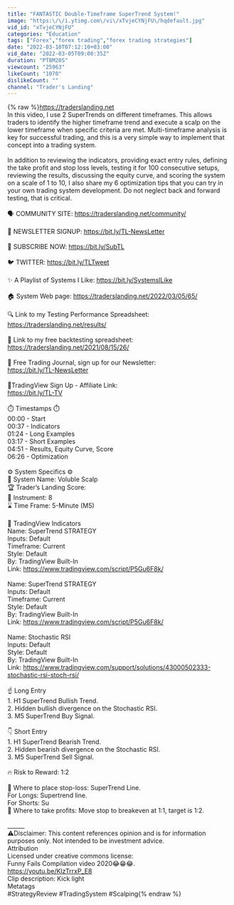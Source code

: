```yaml
---
title: "FANTASTIC Double-Timeframe SuperTrend System!"
image: "https:\/\/i.ytimg.com\/vi\/xTvjeCYNjFU\/hqdefault.jpg"
vid_id: "xTvjeCYNjFU"
categories: "Education"
tags: ["Forex","forex trading","forex trading strategies"]
date: "2022-03-10T07:12:10+03:00"
vid_date: "2022-03-05T09:00:35Z"
duration: "PT8M20S"
viewcount: "25963"
likeCount: "1070"
dislikeCount: ""
channel: "Trader's Landing"
---
```

{% raw %}<a rel="nofollow" target="blank" href="https://traderslanding.net">https://traderslanding.net</a><br />In this video, I use 2 SuperTrends on different timeframes. This allows traders to identify the higher timeframe trend and execute a scalp on the lower timeframe when specific criteria are met. Multi-timeframe analysis is key for successful trading, and this is a very simple way to implement that concept into a trading system. <br /><br />In addition to reviewing the indicators, providing exact entry rules, defining the take profit and stop loss levels, testing it for 100 consecutive setups, reviewing the results, discussing the equity curve, and scoring the system on a scale of 1 to 10, I also share my 6 optimization tips that you can try in your own trading system development. Do not neglect back and forward testing, that is critical.<br /><br />🗣 COMMUNITY SITE: <a rel="nofollow" target="blank" href="https://traderslanding.net/community/">https://traderslanding.net/community/</a><br /><br />📰  NEWSLETTER SIGNUP: <a rel="nofollow" target="blank" href="https://bit.ly/TL-NewsLetter">https://bit.ly/TL-NewsLetter</a><br /><br />🔔  SUBSCRIBE NOW: <a rel="nofollow" target="blank" href="https://bit.ly/SubTL">https://bit.ly/SubTL</a><br /><br />🐦 TWITTER: <a rel="nofollow" target="blank" href="https://bit.ly/TLTweet">https://bit.ly/TLTweet</a><br /><br />✨ A Playlist of Systems I Like: <a rel="nofollow" target="blank" href="https://bit.ly/SystemsILike">https://bit.ly/SystemsILike</a><br /><br />🏠 System Web page: <a rel="nofollow" target="blank" href="https://traderslanding.net/2022/03/05/65/">https://traderslanding.net/2022/03/05/65/</a><br /><br />🔍 Link to my Testing Performance Spreadsheet: <a rel="nofollow" target="blank" href="https://traderslanding.net/results/">https://traderslanding.net/results/</a><br /><br />📘 Link to my free backtesting spreadsheet: <a rel="nofollow" target="blank" href="https://traderslanding.net/2021/08/15/26/">https://traderslanding.net/2021/08/15/26/</a><br /><br />📒 Free Trading Journal, sign up for our Newsletter:<br /><a rel="nofollow" target="blank" href="https://bit.ly/TL-NewsLetter">https://bit.ly/TL-NewsLetter</a><br /><br />🤑TradingView Sign Up - Affiliate Link:<br /><a rel="nofollow" target="blank" href="https://bit.ly/TL-TV">https://bit.ly/TL-TV</a><br /><br />⏱️ Timestamps ​​⏱️<br />00:00 - Start<br />00:37 - Indicators<br />01:24 - Long Examples<br />03:17 - Short Examples<br />04:51 - Results, Equity Curve, Score<br />06:26 - Optimization <br /><br />⚙️ System Specifics ⚙️<br />📛 System Name: Voluble Scalp<br />🏆 Trader’s Landing Score: <br />🎹 Instrument: 8<br />⌛  Time Frame: 5-Minute (M5) <br /><br />👀 TradingView Indicators<br />Name: SuperTrend STRATEGY<br />Inputs: Default<br />Timeframe: Current<br />Style: Default<br />By: TradingView Built-In<br />Link: <a rel="nofollow" target="blank" href="https://www.tradingview.com/script/P5Gu6F8k/">https://www.tradingview.com/script/P5Gu6F8k/</a><br /><br />Name: SuperTrend STRATEGY<br />Inputs: Default<br />Timeframe: Current<br />Style: Default<br />By: TradingView Built-In<br />Link: <a rel="nofollow" target="blank" href="https://www.tradingview.com/script/P5Gu6F8k/">https://www.tradingview.com/script/P5Gu6F8k/</a><br /><br />Name: Stochastic RSI<br />Inputs: Default<br />Style: Default<br />By: TradingView Built-In<br />Link: <a rel="nofollow" target="blank" href="https://www.tradingview.com/support/solutions/43000502333-stochastic-rsi-stoch-rsi/">https://www.tradingview.com/support/solutions/43000502333-stochastic-rsi-stoch-rsi/</a><br /><br />☝️ Long Entry<br />1. H1 SuperTrend Bullish Trend.<br />2. Hidden bullish divergence on the Stochastic RSI.<br />3. M5 SuperTrend Buy Signal.<br /><br />👇 Short Entry<br />1. H1 SuperTrend Bearish Trend.<br />2. Hidden bearish divergence on the Stochastic RSI. <br />3. M5 SuperTrend Sell Signal.<br /><br />🔥 Risk to Reward: 1:2<br /><br />🛑 Where to place stop-loss: SuperTrend Line.<br />For Longs: Supertrend line.<br />For Shorts: Su<br />🚀 Where to take profits: Move stop to breakeven at 1:1, target is 1:2.<br /><br />______<br />⚠️Disclaimer: This content references opinion and is for information purposes only. Not intended to be investment advice.<br />Attribution<br />Licensed under creative commons license:<br />Funny Fails Compilation video 2020😂😁😂.<br /><a rel="nofollow" target="blank" href="https://youtu.be/KlzTrrxP_E8">https://youtu.be/KlzTrrxP_E8</a><br />Clip description: Kick light<br />Metatags<br />#StrategyReview #TradingSystem #Scalping{% endraw %}
